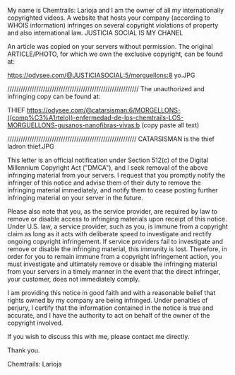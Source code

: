 My name is Chemtrails: Larioja and I am the owner of all my internationally copyrighted videos. A website that hosts your company (according to WHOIS information) infringes on several copyright violations of property and also international law.
JUSTICIA SOCIAL IS MY CHANEL

An article was copied on your servers without permission. The original ARTICLE/PHOTO, for which we own the exclusive copyright, can be found at:

https://odysee.com/@JUSTICIASOCIAL:5/morguellons:8
yo.JPG

///////////////////////////////////////////////////////////
The unauthorized and infringing copy can be found at:

THIEF
https://odysee.com/@catarsisman:6/MORGELLONS-((comp%C3%A1rtelo))-enfermedad-de-los-chemtrails-LOS-MORGUELLONS-gusanos-nanofibras-vivas:b
(copy paste all text)

//////////////////////////////////////////////////////////
CATARSISMAN is the thief
ladron thief.JPG

This letter is an official notification under Section 512(c) of the Digital Millennium Copyright Act ("DMCA"), and I seek removal of the above infringing material from your servers. I request that you promptly notify the infringer of this notice and advise them of their duty to remove the infringing material immediately, and notify them to cease posting further infringing material on your server in the future.

Please also note that you, as the service provider, are required by law to remove or disable access to infringing materials upon receipt of this notice. Under U.S. law, a service provider, such as you, is immune from a copyright claim as long as it acts with deliberate speed to investigate and rectify ongoing copyright infringement. If service providers fail to investigate and remove or disable the infringing material, this immunity is lost. Therefore, in order for you to remain immune from a copyright infringement action, you must investigate and ultimately remove or disable the infringing material from your servers in a timely manner in the event that the direct infringer, your customer, does not immediately comply.

I am providing this notice in good faith and with a reasonable belief that rights owned by my company are being infringed. Under penalties of perjury, I certify that the information contained in the notice is true and accurate, and I have the authority to act on behalf of the owner of the copyright involved.

If you wish to discuss this with me, please contact me directly.

Thank you.

Chemtrails: Larioja
<personal information redacted>
